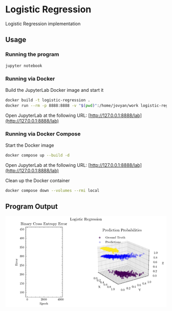 # Logistic Regression

Logistic Regression implementation

## Usage

### Running the program

```bash
jupyter notebook
```

### Running via Docker

Build the JupyterLab Docker image and start it

```bash
docker build -t logistic-regression .
docker run --rm -p 8888:8888 -v "$(pwd)":/home/jovyan/work logistic-regression
```

Open JupyterLab at the following URL: [http://127.0.0.1:8888/lab](http://127.0.0.1:8888/lab)

### Running via Docker Compose

Start the Docker image

```bash
docker compose up --build -d
```

Open JupyterLab at the following URL: [http://127.0.0.1:8888/lab](http://127.0.0.1:8888/lab)

Clean up the Docker container

```bash
docker compose down --volumes --rmi local
```

## Program Output

![Logistic Regression](./logistic_regression.gif "Logistic Regression")
